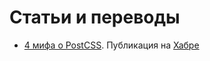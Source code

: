 # Статьи и переводы

- [4 мифа о PostCSS](postCSS_mythbusting/). Публикация на [Хабре](https://habrahabr.ru/post/280988/)
